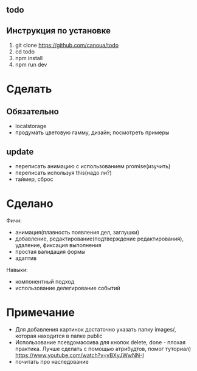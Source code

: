 ## todo

## Инструкция по установке

1. git clone https://github.com/canoua/todo
2. cd todo
3. npm install
4. npm run dev

# Сделать

## Обязательно

- localstorage
- продумать цветовую гамму, дизайн; посмотреть примеры

## update

- переписать анимацию с использованием promise(изучить)
- переписать используя this(надо ли?)
- таймер, сброс

# Сделано

Фичи:

- анимация(плавность появления дел, заглушки)
- добавление, редактирование(подтверждение редактирования), удаление, фиксация выполнения
- простая валидация формы
- адаптив

Навыки:

- компонентный подход
- использование делегирование событий

# Примечание

- Для добавления картинок достаточно указать папку images/, которая находится в папке public
- Использование псевдомассива для кнопок delete, done - плохая практика. Лучше сделать с помощью атрибудтов, помог туториал) https://www.youtube.com/watch?v=vBXyJWwNN-I
- почитать про наследование
